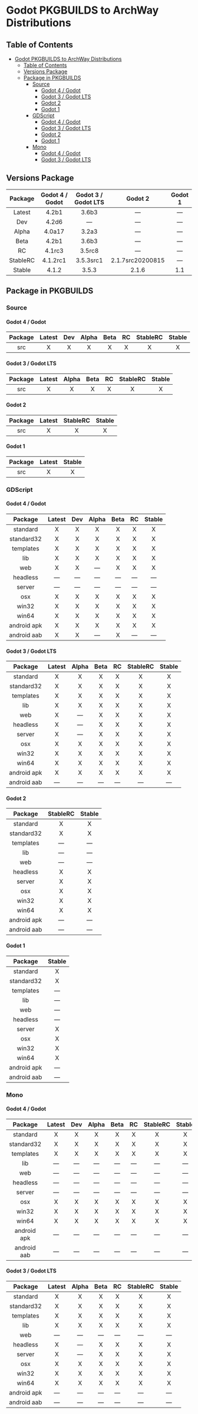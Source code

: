 # Godot PKGBUILDS to ArchWay Distributions

## Table of Contents
- [Godot PKGBUILDS to ArchWay Distributions](#godot-pkgbuilds-to-archway-distributions)
  - [Table of Contents](#table-of-contents)
  - [Versions Package](#versions-package)
  - [Package in PKGBUILDS](#package-in-pkgbuilds)
    - [Source](#source)
      - [Godot 4 / Godot](#godot-4--godot)
      - [Godot 3 / Godot LTS](#godot-3--godot-lts)
      - [Godot 2](#godot-2)
      - [Godot 1](#godot-1)
    - [GDScript](#gdscript)
      - [Godot 4 / Godot](#godot-4--godot-1)
      - [Godot 3 / Godot LTS](#godot-3--godot-lts-1)
      - [Godot 2](#godot-2-1)
      - [Godot 1](#godot-1-1)
    - [Mono](#mono)
      - [Godot 4 / Godot](#godot-4--godot-2)
      - [Godot 3 / Godot LTS](#godot-3--godot-lts-2)

## Versions Package
| Package  | Godot 4 / Godot | Godot 3 / Godot LTS | Godot 2          | Godot 1 |
|:--------:|:---------------:|:-------------------:|:----------------:|:-------:|
| Latest   | 4.2b1           | 3.6b3               | ―                | ―       |
| Dev      | 4.2d6           | ―                   | ―                | ―       |
| Alpha    | 4.0a17          | 3.2a3               | ―                | ―       |
| Beta     | 4.2b1           | 3.6b3               | ―                | ―       |
| RC       | 4.1rc3          | 3.5rc8              | ―                | ―       |
| StableRC | 4.1.2rc1        | 3.5.3src1           | 2.1.7src20200815 | ―       |
| Stable   | 4.1.2           | 3.5.3               | 2.1.6            | 1.1     |

## Package in PKGBUILDS

### Source

#### Godot 4 / Godot
| Package | Latest | Dev | Alpha | Beta | RC | StableRC | Stable |
|:-------:|:------:|:---:|:-----:|:----:|:--:|:--------:|:------:|
| src     | X      | X   | X     | X    | X  | X        | X      |

#### Godot 3 / Godot LTS
| Package | Latest | Alpha | Beta | RC | StableRC | Stable |
|:-------:|:------:|:-----:|:----:|:--:|:--------:|:------:|
| src     | X      | X     | X    | X  | X        | X      |

#### Godot 2
| Package | Latest | StableRC | Stable |
|:-------:|:------:|:--------:|:------:|
| src     | X      | X        | X      |

#### Godot 1
| Package | Latest | Stable |
|:-------:|:------:|:------:|
| src     | X      | X      |

### GDScript

#### Godot 4 / Godot
| Package     | Latest | Dev | Alpha | Beta | RC | Stable |
|:-----------:|:------:|:---:|:-----:|:----:|:--:|:------:|
| standard    | X      | X   | X     | X    | X  | X      |
| standard32  | X      | X   | X     | X    | X  | X      |
| templates   | X      | X   | X     | X    | X  | X      |
| lib         | X      | X   | X     | X    | X  | X      |
| web         | X      | X   | ―     | X    | X  | X      |
| headless    | ―      | ―   | ―     | ―    | ―  | ―      |
| server      | ―      | ―   | ―     | ―    | ―  | ―      |
| osx         | X      | X   | X     | X    | X  | X      |
| win32       | X      | X   | X     | X    | X  | X      |
| win64       | X      | X   | X     | X    | X  | X      |
| android apk | X      | X   | X     | X    | X  | X      |
| android aab | X      | X   | ―     | X    | ―  | ―      |

#### Godot 3 / Godot LTS
| Package     | Latest | Alpha | Beta | RC | StableRC | Stable |
|:-----------:|:------:|:-----:|:----:|:--:|:--------:|:------:|
| standard    | X      | X     | X    | X  | X        | X      |
| standard32  | X      | X     | X    | X  | X        | X      |
| templates   | X      | X     | X    | X  | X        | X      |
| lib         | X      | X     | X    | X  | X        | X      |
| web         | X      | ―     | X    | X  | X        | X      |
| headless    | X      | ―     | X    | X  | X        | X      |
| server      | X      | ―     | X    | X  | X        | X      |
| osx         | X      | X     | X    | X  | X        | X      |
| win32       | X      | X     | X    | X  | X        | X      |
| win64       | X      | X     | X    | X  | X        | X      |
| android apk | X      | X     | X    | X  | X        | X      |
| android aab | ―      | ―     | ―    | ―  | ―        | ―      |

#### Godot 2
| Package     | StableRC | Stable |
|:-----------:|:--------:|:------:|
| standard    | X        | X      |
| standard32  | X        | X      |
| templates   | ―        | ―      |
| lib         | ―        | ―      |
| web         | ―        | ―      |
| headless    | X        | X      |
| server      | X        | X      |
| osx         | X        | X      |
| win32       | X        | X      |
| win64       | X        | X      |
| android apk | ―        | ―      |
| android aab | ―        | ―      |

#### Godot 1
| Package     | Stable |
|:-----------:|:------:|
| standard    | X      |
| standard32  | X      |
| templates   | ―      |
| lib         | ―      |
| web         | ―      |
| headless    | ―      |
| server      | X      |
| osx         | X      |
| win32       | X      |
| win64       | X      |
| android apk | ―      |
| android aab | ―      |

### Mono

#### Godot 4 / Godot
| Package     | Latest | Dev | Alpha | Beta | RC | StableRC | Stable |
|:-----------:|:------:|:---:|:-----:|:----:|:--:|:--------:|:------:|
| standard    | X      | X   | X     | X    | X  | X        | X      |
| standard32  | X      | X   | X     | X    | X  | X        | X      |
| templates   | X      | X   | X     | X    | X  | X        | X      |
| lib         | ―      | ―   | ―     | ―    | ―  | ―        | ―      |
| web         | ―      | ―   | ―     | ―    | ―  | ―        | ―      |
| headless    | ―      | ―   | ―     | ―    | ―  | ―        | ―      |
| server      | ―      | ―   | ―     | ―    | ―  | ―        | ―      |
| osx         | X      | X   | X     | X    | X  | X        | X      |
| win32       | X      | X   | X     | X    | X  | X        | X      |
| win64       | X      | X   | X     | X    | X  | X        | X      |
| android apk | ―      | ―   | ―     | ―    | ―  | ―        | ―      |
| android aab | ―      | ―   | ―     | ―    | ―  | ―        | ―      |

#### Godot 3 / Godot LTS
| Package     | Latest | Alpha | Beta | RC | StableRC | Stable |
|:-----------:|:------:|:-----:|:----:|:--:|:--------:|:------:|
| standard    | X      | X     | X    | X  | X        | X      |
| standard32  | X      | X     | X    | X  | X        | X      |
| templates   | X      | X     | X    | X  | X        | X      |
| lib         | X      | X     | X    | X  | X        | X      |
| web         | ―      | ―     | ―    | ―  | ―        | ―      |
| headless    | X      | ―     | X    | X  | X        | X      |
| server      | X      | ―     | X    | X  | X        | X      |
| osx         | X      | X     | X    | X  | X        | X      |
| win32       | X      | X     | X    | X  | X        | X      |
| win64       | X      | X     | X    | X  | X        | X      |
| android apk | ―      | ―     | ―    | ―  | ―        | ―      |
| android aab | ―      | ―     | ―    | ―  | ―        | ―      |
